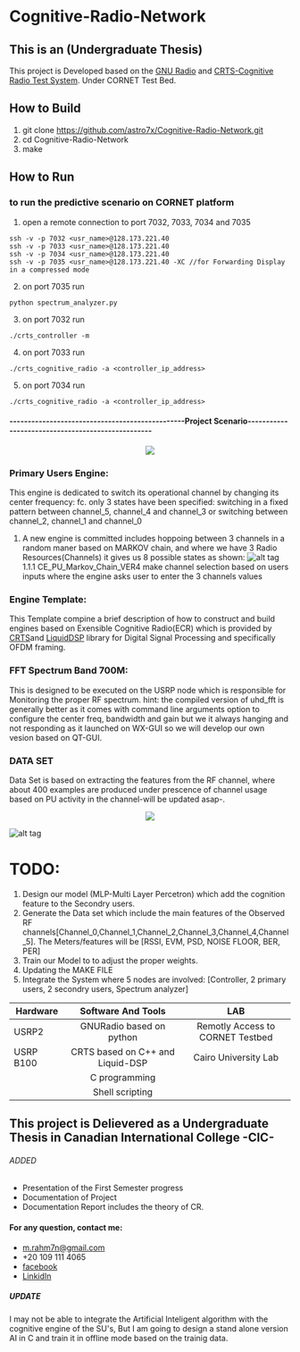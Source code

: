 # Cognitive-Radio-Network
## This is an (Undergraduate Thesis) 

This project is Developed based on the [GNU Radio](https://github.com/gnuradio/gnuradio) and [CRTS-Cognitive Radio Test System](https://github.com/ericps1/crts). Under CORNET Test Bed.

## How to Build
1. git clone https://github.com/astro7x/Cognitive-Radio-Network.git
2. cd Cognitive-Radio-Network
3. make

## How to Run
### to run the predictive scenario on CORNET platform
1. open a remote connection to port 7032, 7033, 7034 and 7035

```
ssh -v -p 7032 <usr_name>@128.173.221.40 
ssh -v -p 7033 <usr_name>@128.173.221.40 
ssh -v -p 7034 <usr_name>@128.173.221.40 
ssh -v -p 7035 <usr_name>@128.173.221.40 -XC //for Forwarding Display in a compressed mode

```
2. on port 7035 run 
```
python spectrum_analyzer.py
```
3. on port 7032 run 
```
./crts_controller -m
```
4. on port 7033 run 
```
./crts_cognitive_radio -a <controller_ip_address>
```
5. on port 7034 run 
```
./crts_cognitive_radio -a <controller_ip_address>
```


#### ------------------------------------------------Project Scenario--------------------------------------------------
<p align="center">
  <img src="https://github.com/astro7x/Cognitive-Radio-Network/blob/master/pics/FINAL_SCENARIO.png?raw=true"/>
</p>


### Primary Users Engine:
This engine is dedicated to switch its operational channel by changing its center frequency:  fc.
only 3 states have been specified:
switching in a fixed pattern between channel_5, channel_4 and channel_3
or switching between channel_2, channel_1 and channel_0
1. A new engine is committed includes hoppoing between 3 channels in a random maner based on MARKOV chain, and where we have 3 Radio Resources(Channels) it gives us 8 possible states as shown:
![alt tag](https://github.com/astro7x/Cognitive-Radio-Network/blob/master/CH_States.png?raw=true)
1.1.1 CE_PU_Markov_Chain_VER4 make channel selection based on users inputs where the engine asks user to enter the 3 channels values
### Engine Template:
This Template compine a brief description of how to construct and build engines based on Exensible Cognitive Radio(ECR) which is provided by [CRTS](https://github.com/ericps1/crts)and [LiquidDSP](https://github.com/jgaeddert/liquid-dsp) library for Digital Signal Processing and specifically OFDM framing.

### FFT Spectrum Band 700M:
This is designed to be executed on the USRP node which is responsible for Monitoring the proper RF spectrum.
hint: the compiled version of uhd_fft is generally better 
as it comes with command line arguments option to configure the center freq, bandwidth and gain but we it always hanging and not responding as it launched on WX-GUI so we will develop our own vesion based on QT-GUI.

### DATA SET
Data Set is based on extracting the features from the RF channel, where about 400 examples are produced under prescence of channel usage based on PU activity in the channel-will be updated asap-.
<p align="center">
  <img src="https://github.com/astro7x/Cognitive-Radio-Network/blob/master/DATA_SET.png?raw=true"/>
</p>

![alt tag](https://github.com/astro7x/Cognitive-Radio-Network/blob/master/ann.png?raw=true)

# TODO:
1. Design our model (MLP-Multi Layer Percetron) which add the cognition feature to the Secondry users.
2. Generate the Data set which include the main features of the Observed RF   channels[Channel_0,Channel_1,Channel_2,Channel_3,Channel_4,Channel_5]. The Meters/features will be [RSSI, EVM, PSD, NOISE FLOOR, BER, PER]
3. Train our Model to to adjust the proper weights.
4. Updating the MAKE FILE  
5. Integrate the System where 5 nodes are involved: [Controller, 2 primary users, 2 secondry users, Spectrum analyzer]

| Hardware        | Software And Tools                      | LAB                             |
| --------------- |:---------------------------------------:|:-------------------------------:|
| USRP2           |GNURadio based on python                 |Remotly Access to CORNET Testbed |
| USRP B100       |CRTS based on C++ and Liquid-DSP         |Cairo University Lab             |
|                 |C programming                            |                                 |
|                 |Shell scripting                          |                                 |
  
  
    
## This project is Delievered as a Undergraduate Thesis in Canadian International College -CIC-
###### ADDED
+ Presentation of the First Semester progress
+ Documentation of Project
+ Documentation Report includes the theory of CR.

#### For any question, contact me:
* m.rahm7n@gmail.com
* +20 109 111 4065
* [facebook](https://www.facebook.com/mrxastro)
* [LinkidIn](https://eg.linkedin.com/in/mrastro)


##### UPDATE
I may not be able to integrate the Artificial Inteligent algorithm with the cognitive engine of the SU's, But I am going to design a stand alone version AI in C and train it in offline mode based on the trainig data.
